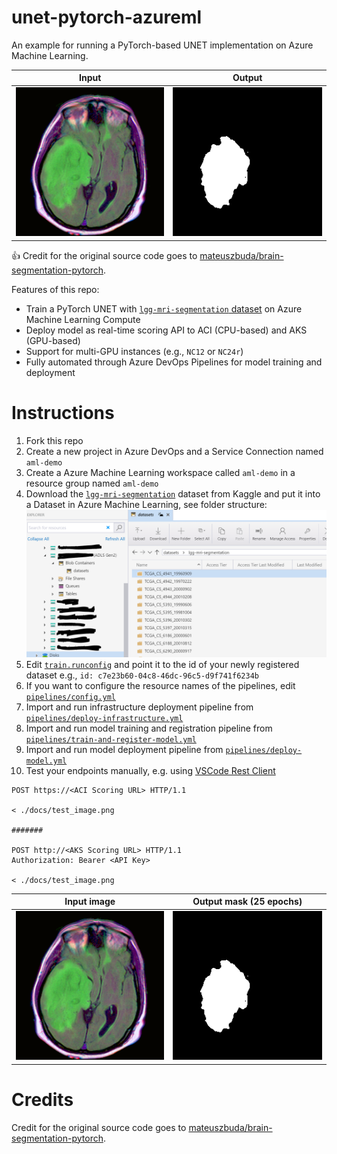 # unet-pytorch-azureml

An example for running a PyTorch-based UNET implementation on Azure Machine Learning.

| Input | Output |
| :---: |:---:|
| ![](docs/test_image.png) | ![](docs/test_image_output.png) |

:+1: Credit for the original source code goes to [mateuszbuda/brain-segmentation-pytorch](https://github.com/mateuszbuda/brain-segmentation-pytorch).

Features of this repo:

* Train a PyTorch UNET with [`lgg-mri-segmentation` dataset](https://www.kaggle.com/mateuszbuda/lgg-mri-segmentation) on Azure Machine Learning Compute
* Deploy model as real-time scoring API to ACI (CPU-based) and AKS (GPU-based)
* Support for multi-GPU instances (e.g., `NC12` or `NC24r`)
* Fully automated through Azure DevOps Pipelines for model training and deployment

# Instructions

1. Fork this repo
1. Create a new project in Azure DevOps and a Service Connection named `aml-demo`
1. Create a Azure Machine Learning workspace called `aml-demo` in a resource group named `aml-demo`
1. Download the [`lgg-mri-segmentation`](https://www.kaggle.com/mateuszbuda/lgg-mri-segmentation) dataset from Kaggle and put it into a Dataset in Azure Machine Learning, see folder structure:
![](docs/folder_structure.png)
1. Edit [`train.runconfig`](model/config/train.runconfig) and point it to the id of your newly registered dataset e.g., `id: c7e23b60-04c8-46dc-96c5-d9f741f6234b`
1. If you want to configure the resource names of the pipelines, edit [`pipelines/config.yml`](pipelines/config.yml)
1. Import and run infrastructure deployment pipeline from [`pipelines/deploy-infrastructure.yml`](pipelines/deploy-infrastructure.yml)
1. Import and run model training and registration pipeline from [`pipelines/train-and-register-model.yml`](pipelines/train-and-register-model.yml)
1. Import and run model deployment pipeline from [`pipelines/deploy-model.yml`](pipelines/deploy-model.yml)
1. Test your endpoints manually, e.g. using [VSCode Rest Client](https://marketplace.visualstudio.com/items?itemName=humao.rest-client)

```
POST https://<ACI Scoring URL> HTTP/1.1

< ./docs/test_image.png

#######

POST http://<AKS Scoring URL> HTTP/1.1
Authorization: Bearer <API Key>

< ./docs/test_image.png
```

| Input image | Output mask (25 epochs) |
| :---: |:---:|
| ![](docs/test_image.png) | ![](docs/test_image_output.png) |


# Credits

Credit for the original source code goes to [mateuszbuda/brain-segmentation-pytorch](https://github.com/mateuszbuda/brain-segmentation-pytorch).
